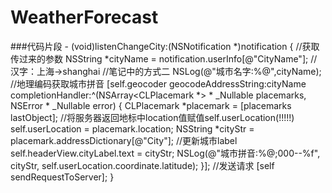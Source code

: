 # WeatherForecast

###代码片段
        - (void)listenChangeCity:(NSNotification *)notification {
          //获取传过来的参数
          NSString *cityName = notification.userInfo[@"CityName"];
          //汉字：上海->shanghai
          //笔记中的方式二
          NSLog(@"城市名字:%@",cityName);
          //地理编码获取城市拼音
          [self.geocoder geocodeAddressString:cityName completionHandler:^(NSArray<CLPlacemark *> * _Nullable placemarks,   NSError * _Nullable error) {
            CLPlacemark *placemark = [placemarks lastObject];
            //将服务器返回地标中location值赋值self.userLocation(!!!!!)
            self.userLocation = placemark.location;
            NSString *cityStr = placemark.addressDictionary[@"City"];
           //更新城市label
           self.headerView.cityLabel.text = cityStr;
           NSLog(@"城市拼音:%@;000--%f", cityStr, self.userLocation.coordinate.latitude);
          }];
            //发送请求
            [self sendRequestToServer];
        }
